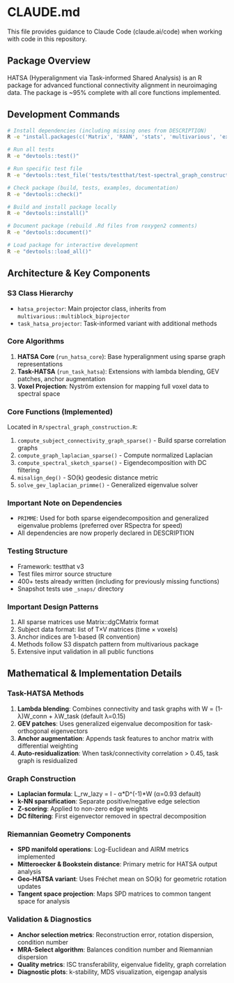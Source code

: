 # CLAUDE.md

This file provides guidance to Claude Code (claude.ai/code) when working with code in this repository.

## Package Overview

HATSA (Hyperalignment via Task-informed Shared Analysis) is an R package for advanced functional connectivity alignment in neuroimaging data. The package is ~95% complete with all core functions implemented.

## Development Commands

```bash
# Install dependencies (including missing ones from DESCRIPTION)
R -e "install.packages(c('Matrix', 'RANN', 'stats', 'multivarious', 'expm', 'RSpectra', 'PRIMME', 'testthat', 'vegan'))"

# Run all tests
R -e "devtools::test()"

# Run specific test file
R -e "devtools::test_file('tests/testthat/test-spectral_graph_construction.R')"

# Check package (build, tests, examples, documentation)
R -e "devtools::check()"

# Build and install package locally
R -e "devtools::install()"

# Document package (rebuild .Rd files from roxygen2 comments)
R -e "devtools::document()"

# Load package for interactive development
R -e "devtools::load_all()"
```

## Architecture & Key Components

### S3 Class Hierarchy
- `hatsa_projector`: Main projector class, inherits from `multivarious::multiblock_biprojector`
- `task_hatsa_projector`: Task-informed variant with additional methods

### Core Algorithms
1. **HATSA Core** (`run_hatsa_core`): Base hyperalignment using sparse graph representations
2. **Task-HATSA** (`run_task_hatsa`): Extensions with lambda blending, GEV patches, anchor augmentation
3. **Voxel Projection**: Nyström extension for mapping full voxel data to spectral space

### Core Functions (Implemented)
Located in `R/spectral_graph_construction.R`:
1. `compute_subject_connectivity_graph_sparse()` - Build sparse correlation graphs
2. `compute_graph_laplacian_sparse()` - Compute normalized Laplacian
3. `compute_spectral_sketch_sparse()` - Eigendecomposition with DC filtering
4. `misalign_deg()` - SO(k) geodesic distance metric
5. `solve_gev_laplacian_primme()` - Generalized eigenvalue solver

### Important Note on Dependencies
- `PRIMME`: Used for both sparse eigendecomposition and generalized eigenvalue problems (preferred over RSpectra for speed)
- All dependencies are now properly declared in DESCRIPTION

### Testing Structure
- Framework: testthat v3
- Test files mirror source structure
- 400+ tests already written (including for previously missing functions)
- Snapshot tests use `_snaps/` directory

### Important Design Patterns
1. All sparse matrices use Matrix::dgCMatrix format
2. Subject data format: list of T×V matrices (time × voxels)
3. Anchor indices are 1-based (R convention)
4. Methods follow S3 dispatch pattern from multivarious package
5. Extensive input validation in all public functions

## Mathematical & Implementation Details

### Task-HATSA Methods
1. **Lambda blending**: Combines connectivity and task graphs with W = (1-λ)W_conn + λW_task (default λ=0.15)
2. **GEV patches**: Uses generalized eigenvalue decomposition for task-orthogonal eigenvectors
3. **Anchor augmentation**: Appends task features to anchor matrix with differential weighting
4. **Auto-residualization**: When task/connectivity correlation > 0.45, task graph is residualized

### Graph Construction
- **Laplacian formula**: L_rw_lazy = I - α*D^(-1)*W (α=0.93 default)
- **k-NN sparsification**: Separate positive/negative edge selection
- **Z-scoring**: Applied to non-zero edge weights
- **DC filtering**: First eigenvector removed in spectral decomposition

### Riemannian Geometry Components
- **SPD manifold operations**: Log-Euclidean and AIRM metrics implemented
- **Mitteroecker & Bookstein distance**: Primary metric for HATSA output analysis
- **Geo-HATSA variant**: Uses Fréchet mean on SO(k) for geometric rotation updates
- **Tangent space projection**: Maps SPD matrices to common tangent space for analysis

### Validation & Diagnostics
- **Anchor selection metrics**: Reconstruction error, rotation dispersion, condition number
- **MRA-Select algorithm**: Balances condition number and Riemannian dispersion
- **Quality metrics**: ISC transferability, eigenvalue fidelity, graph correlation
- **Diagnostic plots**: k-stability, MDS visualization, eigengap analysis